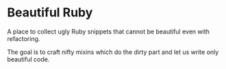 # Beautiful Ruby

A place to collect ugly Ruby snippets that cannot be beautiful even with refactoring.

The goal is to craft nifty mixins which do the dirty part and let us write only beautiful code.

